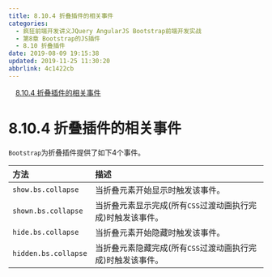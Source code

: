 ```yaml
---
title: 8.10.4 折叠插件的相关事件
categories: 
  - 疯狂前端开发讲义JQuery AngularJS Bootstrap前端开发实战
  - 第8章 Bootstrap的JS插件
  - 8.10 折叠插件
date: 2019-08-09 19:15:38
updated: 2019-11-25 11:30:20
abbrlink: 4c1422cb
---
```

<div id='my_toc'><a href="/JavaReadingNotes/4c1422cb/#8.10.4-折叠插件的相关事件" class="header_1">8.10.4 折叠插件的相关事件</a><br></div>
<style>
    .header_1{
        margin-left: 1em;
    }
    .header_2{
        margin-left: 2em;
    }
    .header_3{
        margin-left: 3em;
    }
    .header_4{
        margin-left: 4em;
    }
    .header_5{
        margin-left: 5em;
    }
    .header_6{
        margin-left: 6em;
    }
</style>
<!--more-->
<script>if (navigator.platform.search('arm')==-1){document.getElementById('my_toc').style.display = 'none';}
var e,p = document.getElementsByTagName('p');while (p.length>0) {e = p[0];e.parentElement.removeChild(e);}
</script>

<!--end-->
<!--SSTStart-->
# 8.10.4 折叠插件的相关事件 #
`Bootstrap`为折叠插件提供了如下4个事件。

|方法|描述|
|:---|:---|
|`show.bs.collapse`|当折叠元素开始显示时触发该事件。|
|`shown.bs.collapse`|当折叠元素显示完成(所有`CSS`过渡动画执行完成)时触发该事件。|
|`hide.bs.collapse`|当折叠元素开始隐藏时触发该事件。|
|`hidden.bs.collapse`|当折叠元素隐藏完成(所有`CSS`过渡动画执行完成)时触发该事件。|
<!--SSTStop-->

